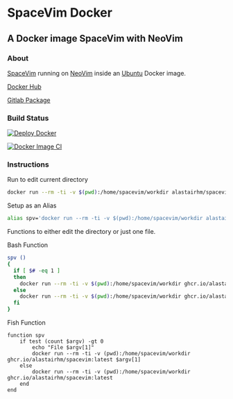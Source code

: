 # SpaceVim Docker

## A Docker image SpaceVim with NeoVim

### About

[SpaceVim](https://spacevim.org/) running on [NeoVim](http://neovim.io/) inside an [Ubuntu](https://ubuntu.com/) Docker image.

[Docker Hub](https://hub.docker.com/r/alastairhm/spacevim)

[Gitlab Package](https://github.com/users/alastairhm/packages/container/package/spacevim)


### Build Status

[![Deploy Docker](https://github.com/alastairhm/spacevim/actions/workflows/deploy.yml/badge.svg)](https://github.com/alastairhm/spacevim/actions/workflows/deploy.yml)

[![Docker Image CI](https://github.com/alastairhm/spacevim/actions/workflows/docker-image.yml/badge.svg)](https://github.com/alastairhm/spacevim/actions/workflows/docker-image.yml)

### Instructions

Run to edit current directory

```bash
docker run --rm -ti -v $(pwd):/home/spacevim/workdir alastairhm/spacevim
```

Setup as an Alias

```bash
alias spv='docker run --rm -ti -v $(pwd):/home/spacevim/workdir alastairhm/spacevim'
```

Functions to either edit the directory or just one file.   

Bash Function
```bash
spv ()
{
  if [ $# -eq 1 ]
  then
    docker run --rm -ti -v $(pwd):/home/spacevim/workdir ghcr.io/alastairhm/spacevim:latest workdir/$1
  else
    docker run --rm -ti -v $(pwd):/home/spacevim/workdir ghcr.io/alastairhm/spacevim:latest
  fi
}
```

Fish Function
```fish
function spv
    if test (count $argv) -gt 0
        echo "File $argv[1]"
        docker run --rm -ti -v (pwd):/home/spacevim/workdir ghcr.io/alastairhm/spacevim:latest $argv[1]
    else
        docker run --rm -ti -v (pwd):/home/spacevim/workdir ghcr.io/alastairhm/spacevim:latest
    end
end
```
